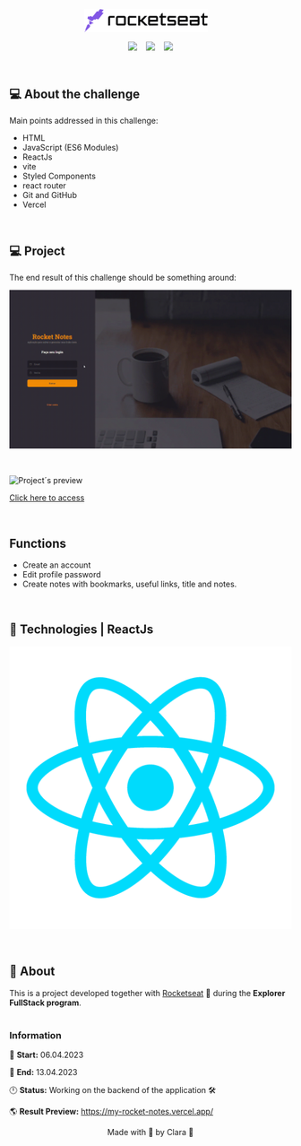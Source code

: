 <div align="center">
<img width="220px" src="https://raw.githubusercontent.com/Rocketseat/awesome/master/assets/logo_rocketseat.png" alt="">&nbsp;&nbsp;&nbsp;
<img width="150px" src="https://www.rocketseat.com.br/_next/image?url=%2Fassets%2Flogos%2Fexplorer.svg&w=256&q=75"  alt="">
<br>
<p align="center">
<img src="https://img.shields.io/github/last-commit/Clara-Pacheco/rocketNotes-Front-end"/>&nbsp;&nbsp;&nbsp;
<img src="https://img.shields.io/github/repo-size/Clara-Pacheco/rocketNotes-Front-end"/>&nbsp;&nbsp;&nbsp;
<img src="https://img.shields.io/github/languages/count/Clara-Pacheco/rocketNotes-Front-end"/>


</div>

<br>

## 💻 About the challenge

Main points addressed in this challenge:

- HTML
- JavaScript (ES6 Modules)
- ReactJs
- vite
- Styled Components
- react router
- Git and GitHub
- Vercel

<br>

## 💻 Project

The end result of this challenge should be something around:

![Project´s preview](https://github.com/Clara-Pacheco/rocketNotes-Front-end/blob/main/src/assets/preview-authRoutes.gif)

<br>

![Project´s preview](https://github.com/Clara-Pacheco/rocketNotes-Front-end/blob/main/src/assets/preview-appRoutes.gif)

[Click here to access](https://rocket-notes-phi.vercel.app/)

<br>

## Functions

- Create an account
- Edit profile password
- Create notes with bookmarks, useful links, title and notes. 

<br>

## 🧪 Technologies | ReactJs 

![ReactJS](https://github.com/Clara-Pacheco/rocketNotes-Front-end/blob/main/src/assets/logo-react-512.png)

<br>

##  📕 About  

<p>This is a project developed together with <a href="https://www.rocketseat.com.br">Rocketseat</a> 🚀 during the <b>Explorer FullStack program</b>.  

<br>
<br>

### Information 

📅 **Start:** 06.04.2023

📅 **End:** 13.04.2023

🕛 **Status:** Working on the backend of the application 🛠

🌎 **Result Preview:** https://my-rocket-notes.vercel.app/
<div align="center">
Made with 💜 by Clara 🚀
</div>
</p>
























